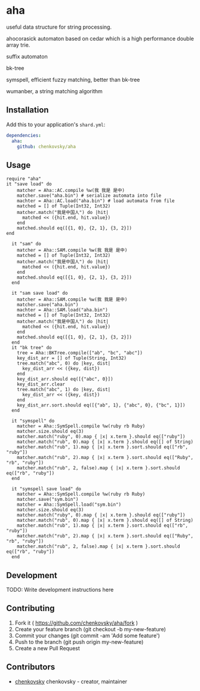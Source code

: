 # aha

useful data structure for string processing.

ahocorasick automaton based on cedar which is a high performance double array trie. 

suffix automaton

bk-tree

symspell, efficient fuzzy matching, better than bk-tree

wumanber, a string matching algorithm

## Installation

Add this to your application's `shard.yml`:

```yaml
dependencies:
  aha:
    github: chenkovsky/aha
```

## Usage

```crystal
require "aha"
it "save load" do
    matcher = Aha::AC.compile %w(我 我是 是中)
    matcher.save("aha.bin") # serialize automata into file
    machter = Aha::AC.load("aha.bin") # load automata from file
    matched = [] of Tuple(Int32, Int32)
    matcher.match("我是中国人") do |hit|
      matched << ({hit.end, hit.value})
    end
    matched.should eq([{1, 0}, {2, 1}, {3, 2}])
end

  it "sam" do
    matcher = Aha::SAM.compile %w(我 我是 是中)
    matched = [] of Tuple(Int32, Int32)
    matcher.match("我是中国人") do |hit|
      matched << ({hit.end, hit.value})
    end
    matched.should eq([{1, 0}, {2, 1}, {3, 2}])
  end

  it "sam save load" do
    matcher = Aha::SAM.compile %w(我 我是 是中)
    matcher.save("aha.bin")
    machter = Aha::SAM.load("aha.bin")
    matched = [] of Tuple(Int32, Int32)
    matcher.match("我是中国人") do |hit|
      matched << ({hit.end, hit.value})
    end
    matched.should eq([{1, 0}, {2, 1}, {3, 2}])
  end
  it "bk tree" do
    tree = Aha::BKTree.compile(["ab", "bc", "abc"])
    key_dist_arr = [] of Tuple(String, Int32)
    tree.match("abc", 0) do |key, dist|
      key_dist_arr << ({key, dist})
    end
    key_dist_arr.should eq([{"abc", 0}])
    key_dist_arr.clear
    tree.match("abc", 1) do |key, dist|
      key_dist_arr << ({key, dist})
    end
    key_dist_arr.sort.should eq([{"ab", 1}, {"abc", 0}, {"bc", 1}])
  end

  it "symspell" do
    matcher = Aha::SymSpell.compile %w(ruby rb Ruby)
    matcher.size.should eq(3)
    matcher.match("ruby", 0).map { |x| x.term }.should eq(["ruby"])
    matcher.match("rub", 0).map { |x| x.term }.should eq([] of String)
    matcher.match("rub", 1).map { |x| x.term }.sort.should eq(["rb", "ruby"])
    matcher.match("rub", 2).map { |x| x.term }.sort.should eq(["Ruby", "rb", "ruby"])
    matcher.match("rub", 2, false).map { |x| x.term }.sort.should eq(["rb", "ruby"])
  end

  it "symspell save load" do
    matcher = Aha::SymSpell.compile %w(ruby rb Ruby)
    matcher.save("sym.bin")
    matcher = Aha::SymSpell.load("sym.bin")
    matcher.size.should eq(3)
    matcher.match("ruby", 0).map { |x| x.term }.should eq(["ruby"])
    matcher.match("rub", 0).map { |x| x.term }.should eq([] of String)
    matcher.match("rub", 1).map { |x| x.term }.sort.should eq(["rb", "ruby"])
    matcher.match("rub", 2).map { |x| x.term }.sort.should eq(["Ruby", "rb", "ruby"])
    matcher.match("rub", 2, false).map { |x| x.term }.sort.should eq(["rb", "ruby"])
  end
```


## Development

TODO: Write development instructions here

## Contributing

1. Fork it ( https://github.com/chenkovsky/aha/fork )
2. Create your feature branch (git checkout -b my-new-feature)
3. Commit your changes (git commit -am 'Add some feature')
4. Push to the branch (git push origin my-new-feature)
5. Create a new Pull Request

## Contributors

- [chenkovsky](https://github.com/chenkovsky) chenkovsky - creator, maintainer
